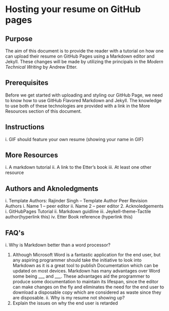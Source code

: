 # Hosting your resume on GitHub pages

## Purpose
The aim of this document is to provide the reader with a tutorial on how one can upload their resume on GitHub Pages using a Markdown editor and Jekyll. These changes will be made by utilizing the principals in the *Modern Technical Writing* by Andrew Etter. 

## Prerequisites
Before we get started with uploading and styling our GitHub Page, we need to know how to use GitHub Flavored Markdown and Jekyll. The knowledge to use both of these technologies are provided with a link in the More Resources section of this document.


## Instructions
i.	GIF should feature your own resume (showing your name in GIF)


## More Resources
i.	A markdown tutorial
ii.	A link to the Etter’s book
iii.	At least one other resource


## Authors and Aknoledgments
i.	Template Authors:
  	Rajinder Singh – Template Author
  	Peer Revision Authors
i.	Name 1 – peer editor
ii.	Name 2 – peer editor
2.	Acknoledgements
i.	GitHubPages Tutorial
ii.	Markdown guidline
iii.	Jeykell-theme-Tactile author(hyperlink this)
iv.	Etter Book reference (hyperlink this)


## FAQ's
i.	Why is Markdown better than a word processor?
1.	Although Microsoft Word is a fantastic application for the end user, but any aspiring programmer should take the initiative to look into Markdown as it is a great tool to publish Documentation which can be updated on most devices. Markdown has many advantages over Word some being ___ and ___. These advantages aid the programmer to produce some documentation to maintain its lifespan, since the editor can make changes on the fly and eliminates the need for the end user to download a disposable copy which are considered as waste since they are disposable. 
ii.	Why is my resume not showing up?
1.	Explain the issues on why the end user is retarded



